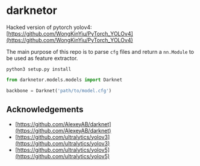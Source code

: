 # darknetor

Hacked version of pytorch yolov4: [https://github.com/WongKinYiu/PyTorch_YOLOv4](https://github.com/WongKinYiu/PyTorch_YOLOv4)

The main purpose of this repo is to parse `cfg` files and return a `nn.Module` to be used as feature extractor.

```console
python3 setup.py install
```

```python
from darknetor.models.models import Darknet

backbone = Darknet('path/to/model.cfg')
```

## Acknowledgements

* [https://github.com/AlexeyAB/darknet](https://github.com/AlexeyAB/darknet)
* [https://github.com/ultralytics/yolov3](https://github.com/ultralytics/yolov3)
* [https://github.com/ultralytics/yolov5](https://github.com/ultralytics/yolov5)
